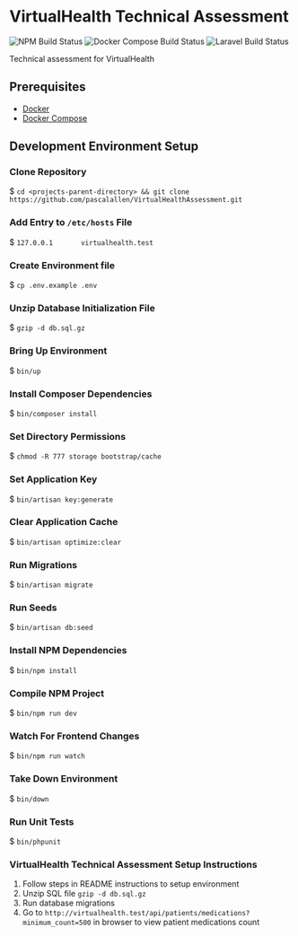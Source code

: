 # VirtualHealth Technical Assessment

![NPM Build Status](https://github.com/pascalallen/DockerLaravel/workflows/NPM/badge.svg)
![Docker Compose Build Status](https://github.com/pascalallen/DockerLaravel/workflows/Docker%20Compose/badge.svg)
![Laravel Build Status](https://github.com/pascalallen/DockerLaravel/workflows/Laravel/badge.svg)

Technical assessment for VirtualHealth

## Prerequisites

- [Docker](https://www.docker.com/)
- [Docker Compose](https://docs.docker.com/compose/)

## Development Environment Setup

### Clone Repository

$ `cd <projects-parent-directory> && git clone https://github.com/pascalallen/VirtualHealthAssessment.git`

### Add Entry to `/etc/hosts` File

$ `127.0.0.1       virtualhealth.test`

### Create Environment file

$ `cp .env.example .env`

### Unzip Database Initialization File

$ `gzip -d db.sql.gz`

### Bring Up Environment

$ `bin/up`

### Install Composer Dependencies

$ `bin/composer install`

### Set Directory Permissions

$ `chmod -R 777 storage bootstrap/cache`

### Set Application Key

$ `bin/artisan key:generate`

### Clear Application Cache

$ `bin/artisan optimize:clear`

### Run Migrations

$ `bin/artisan migrate`

### Run Seeds

$ `bin/artisan db:seed`

### Install NPM Dependencies

$ `bin/npm install`

### Compile NPM Project

$ `bin/npm run dev`

### Watch For Frontend Changes

$ `bin/npm run watch`

### Take Down Environment

$ `bin/down`

### Run Unit Tests

$ `bin/phpunit`

### VirtualHealth Technical Assessment Setup Instructions

1. Follow steps in README instructions to setup environment
2. Unzip SQL file `gzip -d db.sql.gz`
3. Run database migrations 
4. Go to `http://virtualhealth.test/api/patients/medications?minimum_count=500` in browser to view patient medications count
